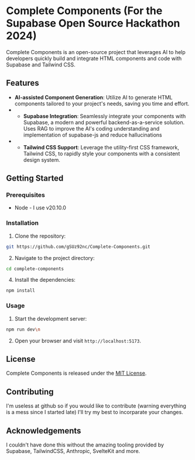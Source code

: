 # Complete Components (For the Supabase Open Source Hackathon 2024)
Complete Components is an open-source project that leverages AI to help developers quickly build and integrate HTML components and code with Supabase and Tailwind CSS.

## Features
- **AI-assisted Component Generation**: Utilize AI to generate HTML components tailored to your project's needs, saving you time and effort.
- - **Supabase Integration**: Seamlessly integrate your components with Supabase, a modern and powerful backend-as-a-service solution. Uses RAG to improve the AI's coding understanding and implementation of supabase-js and reduce hallucinations
- - **Tailwind CSS Support**: Leverage the utility-first CSS framework, Tailwind CSS, to rapidly style your components with a consistent design system.

## Getting Started
### Prerequisites
- Node - I use v20.10.0
### Installation
1. Clone the repository:
```bash
git https://github.com/gSUz92nc/Complete-Components.git
```

2. Navigate to the project directory:
```bash
cd complete-components
```

4. Install the dependencies:
```bash
npm install
 ```
### Usage

1. Start the development server:
 ```bash
 npm run dev\n
 ```
2. Open your browser and visit `http://localhost:5173`.

## License
Complete Components is released under the [MIT License](https://github.com/gSUz92nc/Complete-Components/tree/main?tab=MIT-1-ov-file#readme).

## Contributing
I'm useless at github so if you would like to contribute (warning everything is a mess since I started late) I'll try my best to incorparate your changes.

## Acknowledgements
I couldn't have done this without the amazing tooling provided by Supabase, TailwindCSS, Anthropic, SvelteKit and more.
